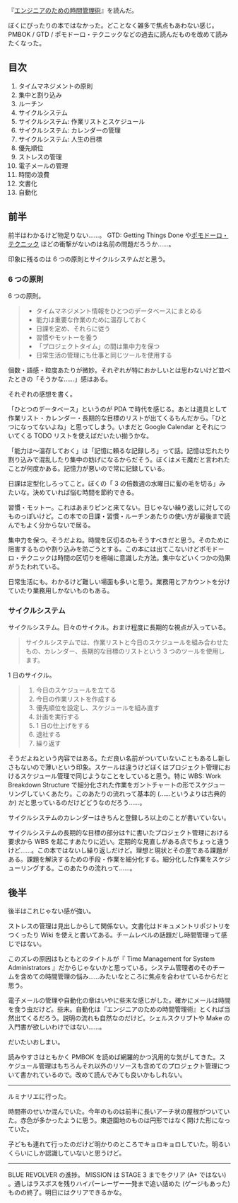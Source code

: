 『[エンジニアのための時間管理術](https://www.oreilly.co.jp/books/4873113075/)』を読んだ。

ぼくにぴったりの本ではなかった。どことなく雑多で焦点もあわない感じ。 PMBOK / GTD / ポモドーロ・テクニックなどの過去に読んだものを改めて読みたくなった。

## 目次

1. タイムマネジメントの原則
2. 集中と割り込み
3. ルーチン
4. サイクルシステム
5. サイクルシステム: 作業リストとスケジュール
6. サイクルシステム: カレンダーの管理
7. サイクルシステム: 人生の目標
8. 優先順位
9. ストレスの管理
10. 電子メールの管理
11. 時間の浪費
12. 文書化
13. 自動化

## 前半

前半はわかるけど物足りない……。 GTD: Getting Things Done や[ポモドーロ・テクニック](https://www.amazon.co.jp/dp/4048689525/) ほどの衝撃がないのは名前の問題だろうか……。

印象に残るのは 6 つの原則とサイクルシステムだと思う。

### 6 つの原則

6 つの原則。

> - タイムマネジメント情報をひとつのデータベースにまとめる
> - 能力は重要な作業のために温存しておく
> - 日課を定め、それらに従う
> - 習慣やモットーを養う
> - 「プロジェクトタイム」の間は集中力を保つ
> - 日常生活の管理にも仕事と同じツールを使用する

個数・語感・粒度あたりが微妙。それぞれが特におかしいとは思わないけど並べたときの「そうかな……」感はある。

それぞれの感想を書く。

「ひとつのデータベース」というのが PDA で時代を感じる。あとは道具として作業リスト・カレンダー・長期的な目標のリストが出てくるもんだから。「ひとつになってないよね」と思ってしまう。いまだと Google Calendar とそれについてくる TODO リストを使えばだいたい揃うかな。

「能力は〜温存しておく」は「記憶に頼るな記録しろ」って話。記憶は忘れたり割り込みで混乱したり集中の妨げになるからだそう。ぼくはメモ魔だと言われたことが何度かある。記憶力が悪いので常に記録している。

日課は定型化しろってこと。ぼくの「 3 の倍数週の水曜日に髪の毛を切る」みたいな。決めていれば悩む時間を節約できる。

習慣・モットー。これはあまりピンと来てない。日じゃない繰り返しに対してのものっぽいけど。この本での日課・習慣・ルーチンあたりの使い方が最後まで読んでもよく分からないで居る。

集中力を保つ。そうだよね。時間を区切るのもそうすべきだと思う。そのために阻害するものや割り込みを防ごうとする。この本には出てこないけどポモドーロ・テクニックは時間の区切りを極端に意識した方法。集中などいくつかの効果がうたわれている。

日常生活にも。わかるけど難しい場面も多いと思う。業務用とアカウントを分けていたり業務用しかないものもある。

### サイクルシステム

サイクルシステム。日々のサイクル。おまけ程度に長期的な視点が入っている。

> サイクルシステムでは、作業リストと今日のスケジュールを組み合わせたもの、カレンダー、長期的な目標のリストという 3 つのツールを使用します。

1 日のサイクル。

> 1. 今日のスケジュールを立てる
> 2. 今日の作業リストを作成する
> 3. 優先順位を設定し、スケジュールを組み直す
> 4. 計画を実行する
> 5. 1 日の仕上げをする
> 6. 退社する
> 7. 繰り返す

そうだよねという内容ではある。ただ良い名前がついていないこともあるし新しさもないので薄いという印象。スケールは違うけどぼくはプロジェクト管理におけるスケジュール管理で同じようなことをしていると思う。特に WBS: Work Breakdown Structure で細分化された作業をガントチャートの形でスケジューリングしていくあたり。このあたりの流れって基本的 (……というよりは古典的か) だと思っているのだけどどうなのだろう……。

サイクルシステムのカレンダーはきちんと登録しろ以上のことが書いていない。

サイクルシステムの長期的な目標の部分は↑に書いたプロジェクト管理における要求から WBS を起こすあたりに近い。定期的な見直しがある点でちょっと違うけど……。この本ではないし繰り返しだけど。理想と現状とその差である課題がある。課題を解決するための手段・作業を細分化する。細分化した作業をスケジューリングする。このあたりの流れって……。

## 後半

後半はこれじゃない感が強い。

ストレスの管理は見出しからして関係ない。文書化はドキュメントリポジトリをつくったり Wiki を使えと書いてある。チームレベルの話題だし時間管理って感じではない。

このズレの原因はもともとのタイトルが『 Time Management for System Administrators 』だからじゃないかと思っている。システム管理者のそのチームを含めての時間管理の悩み……みたいなところに焦点を合わせているからだと思う。

電子メールの管理や自動化の章はいやに些末な感じがした。確かにメールは時間を食う虫だけど。些末。自動化は『エンジニアのための時間管理術』とくれば当然出てくるだろう。説明の流れも自然なのだけど。シェルスクリプトや Make の入門書が欲しいわけではない……。

だいたいおしまい。

読みやすさはともかく PMBOK を読めば網羅的かつ汎用的な気がしてきた。スケジュール管理はもちろんそれ以外のリソースも含めてのプロジェクト管理について書かれているので。改めて読んでみても良いかもしれない。

-----

ルミナリエに行った。

時間帯のせいか混んでいた。今年のものは前半に長いアーチ状の屋根がついていた。赤色が多かったように思う。東遊園地のものは円形ではなく開けた形になっていた。

子どもも連れて行ったのだけど明かりのところでキョロキョロしていた。明るいくらいにしか認識していないと思うけど。

-----

BLUE REVOLVER の進捗。 MISSION は STAGE 3 までをクリア (A+ ではない) 。通しはラスボスを残りハイパーレーザー一発まで追い詰めた (ゲージもあった) ものの終了。明日にはクリアできるかな。

